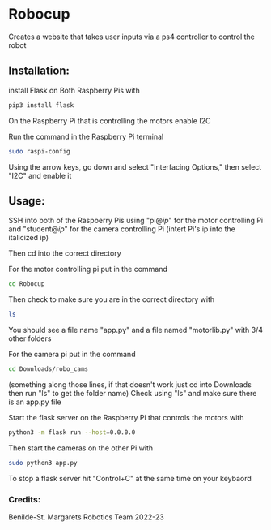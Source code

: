 # Robocup
Creates a website that takes user inputs via a ps4 controller to control the robot

## Installation:
install Flask on Both Raspberry Pis with
```bash
pip3 install flask
```

On the Raspberry Pi that is controlling the motors enable I2C

Run the command in the Raspberry Pi terminal
```bash
sudo raspi-config
```
Using the arrow keys, go down and select "Interfacing Options," then select "I2C" and enable it
## Usage:
SSH into both of the Raspberry Pis using "pi@*ip*" for the motor controlling Pi and "student@*ip*" for the camera controlling Pi (intert Pi's ip into the italicized ip)

Then cd into the correct directory

For the motor controlling pi put in the command
```bash
cd Robocup
```
Then check to make sure you are in the correct directory with
```bash
ls
```
You should see a file name "app.py" and a file named "motorlib.py" with 3/4 other folders

For the camera pi put in the command
```bash
cd Downloads/robo_cams
```
(something along those lines, if that doesn't work just cd into Downloads then run "ls" to get the folder name)
Check using "ls" and make sure there is an app.py file

Start the flask server on the Raspberry Pi that controls the motors with
```bash
python3 -m flask run --host=0.0.0.0
```

Then start the cameras on the other Pi with
```bash
sudo python3 app.py
```

To stop a flask server hit "Control+C" at the same time on your keybaord

### Credits:
Benilde-St. Margarets Robotics Team
2022-23
